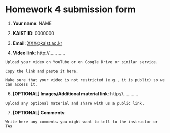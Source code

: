 # Homework 4 submission form

1. **Your name**: NAME

2. **KAIST ID**: 0000000

3. **Email**: XXX@kaist.ac.kr

4. **Video link**:
   http://............

```
Upload your video on YouTube or on Google Drive or similar service.

Copy the link and paste it here.

Make sure that your video is not restricted (e.g., it is public) so we can access it.
```

6. **[OPTIONAL] Images/Additional material link**:
   http://............

```
Upload any optional material and share with us a public link.
```

7. **[OPTIONAL] Comments**:

```
Write here any comments you might want to tell to the instructor or TAs
```
